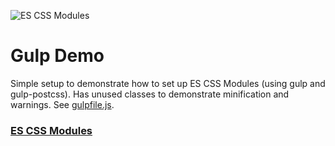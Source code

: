 ![ES CSS Modules](https://raw.githubusercontent.com/jacobp100/es-css-modules/master/assets/logo-full.png)

# Gulp Demo

Simple setup to demonstrate how to set up ES CSS Modules (using gulp and gulp-postcss). Has unused classes to demonstrate minification and warnings. See [gulpfile.js](https://github.com/jacobp100/postcss-modules-es/blob/master/gulpfile.babel.js).

### [ES CSS Modules](https://github.com/jacobp100/es-css-modules)
